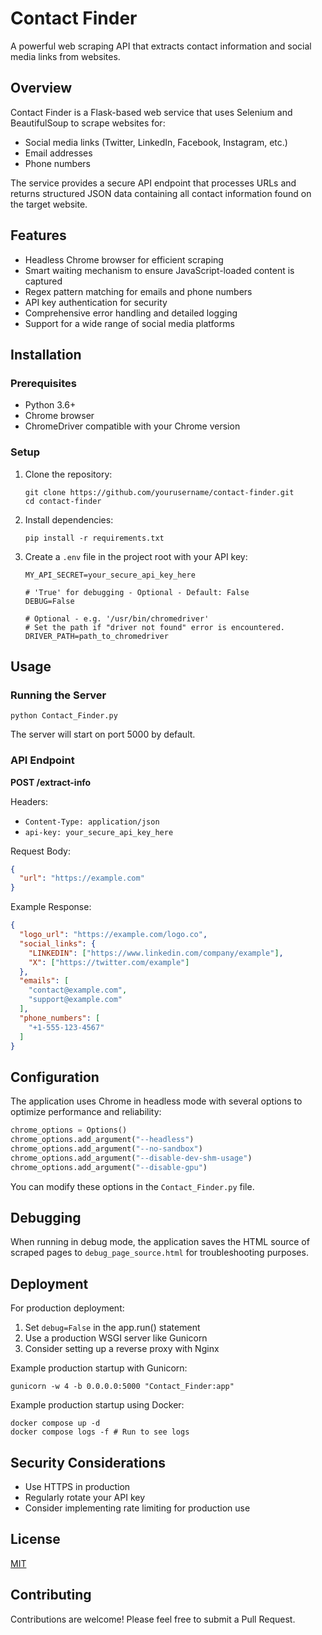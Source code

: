# Contact Finder

A powerful web scraping API that extracts contact information and social media links from websites.

## Overview

Contact Finder is a Flask-based web service that uses Selenium and BeautifulSoup to scrape websites for:

- Social media links (Twitter, LinkedIn, Facebook, Instagram, etc.)
- Email addresses
- Phone numbers

The service provides a secure API endpoint that processes URLs and returns structured JSON data containing all contact information found on the target website.

## Features

- Headless Chrome browser for efficient scraping
- Smart waiting mechanism to ensure JavaScript-loaded content is captured
- Regex pattern matching for emails and phone numbers
- API key authentication for security
- Comprehensive error handling and detailed logging
- Support for a wide range of social media platforms

## Installation

### Prerequisites

- Python 3.6+
- Chrome browser
- ChromeDriver compatible with your Chrome version

### Setup

1. Clone the repository:
   ```
   git clone https://github.com/yourusername/contact-finder.git
   cd contact-finder
   ```

2. Install dependencies:
   ```
   pip install -r requirements.txt
   ```

3. Create a `.env` file in the project root with your API key:
   ```
   MY_API_SECRET=your_secure_api_key_here

   # 'True' for debugging - Optional - Default: False
   DEBUG=False

   # Optional - e.g. '/usr/bin/chromedriver'
   # Set the path if "driver not found" error is encountered.
   DRIVER_PATH=path_to_chromedriver
   ```

## Usage

### Running the Server

```
python Contact_Finder.py
```

The server will start on port 5000 by default.

### API Endpoint

**POST /extract-info**

Headers:
- `Content-Type: application/json`
- `api-key: your_secure_api_key_here`

Request Body:
```json
{
  "url": "https://example.com"
}
```

Example Response:
```json
{
  "logo_url": "https://example.com/logo.co",
  "social_links": {
    "LINKEDIN": ["https://www.linkedin.com/company/example"],
    "X": ["https://twitter.com/example"]
  },
  "emails": [
    "contact@example.com",
    "support@example.com"
  ],
  "phone_numbers": [
    "+1-555-123-4567"
  ]
}
```

## Configuration

The application uses Chrome in headless mode with several options to optimize performance and reliability:

```python
chrome_options = Options()
chrome_options.add_argument("--headless")
chrome_options.add_argument("--no-sandbox")
chrome_options.add_argument("--disable-dev-shm-usage")
chrome_options.add_argument("--disable-gpu")
```

You can modify these options in the `Contact_Finder.py` file.

## Debugging

When running in debug mode, the application saves the HTML source of scraped pages to `debug_page_source.html` for troubleshooting purposes.

## Deployment

For production deployment:

1. Set `debug=False` in the app.run() statement
2. Use a production WSGI server like Gunicorn
3. Consider setting up a reverse proxy with Nginx

Example production startup with Gunicorn:
```
gunicorn -w 4 -b 0.0.0.0:5000 "Contact_Finder:app"
```

Example production startup using Docker:
```
docker compose up -d
docker compose logs -f # Run to see logs
```

## Security Considerations

- Use HTTPS in production
- Regularly rotate your API key
- Consider implementing rate limiting for production use

## License

[MIT](LICENSE)

## Contributing

Contributions are welcome! Please feel free to submit a Pull Request. 